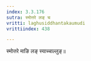 ```yaml
---
index: 3.3.176
sutra: स्मोत्तरे लङ् च
vritti: laghusiddhantakaumudi
vrittiindex: 438

---
```

स्मोत्तरे माङि लङ् स्याच्चाल्लुङ्॥